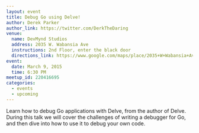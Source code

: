 ```yaml
---
layout: event
title: Debug Go using Delve!
author: Derek Parker
author_link: https://twitter.com/DerkTheDaring
venue:
  name: DevMynd Studios
  address: 2035 W. Wabansia Ave
  instructions: 2nd Floor, enter the black door
  directions_link: https://www.google.com/maps/place/2035+W+Wabansia+Ave,+Chicago,+IL+60647/@41.9120576,-87.6789658,17z
event:
  date: March 9, 2015
  time: 6:30 PM
meetup_id: 220416695
categories:
  - events
  - upcoming
---
```

Learn how to debug Go applications with Delve, from the author of Delve. 
During this talk we will cover the challenges of writing a debugger for Go, and 
then dive into how to use it to debug your own code.